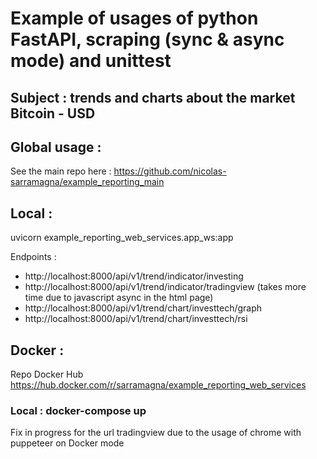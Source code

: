 # Example of usages of python FastAPI, scraping (sync & async mode) and unittest
## Subject : trends and charts about the market Bitcoin - USD

## Global usage :
See the main repo here : https://github.com/nicolas-sarramagna/example_reporting_main

## Local :

uvicorn example_reporting_web_services.app_ws:app


Endpoints : 
 - http://localhost:8000/api/v1/trend/indicator/investing
 - http://localhost:8000/api/v1/trend/indicator/tradingview (takes more time due to javascript async in the html page)
 - http://localhost:8000/api/v1/trend/chart/investtech/graph
 - http://localhost:8000/api/v1/trend/chart/investtech/rsi


## Docker :
Repo Docker Hub
https://hub.docker.com/r/sarramagna/example_reporting_web_services

### Local : docker-compose up

Fix in progress for the url tradingview due to the usage of chrome with puppeteer on Docker mode

